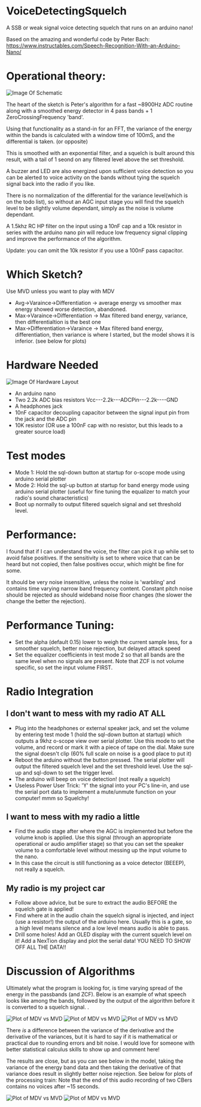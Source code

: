 # VoiceDetectingSquelch
A SSB or weak signal voice detecting squelch that runs on an arduino nano! 

Based on the amazing and wonderful code by Peter Bach:
https://www.instructables.com/Speech-Recognition-With-an-Arduino-Nano/


# Operational theory:
![Image Of Schematic](https://github.com/nebarnix/VoiceDetectingSquelch/blob/main/Schematic.PNG?raw=true)

The heart of the sketch is Peter's algorithm for a fast ~8900Hz ADC routine along with a smoothed energy detector in 4 pass bands + 1 ZeroCrossingFrequency 'band'.

Using that functionality as a stand-in for an FFT, the variance of the energy within the bands is calculated with a window time of 100mS, and the differential is taken. (or opposite)

This is smoothed with an exponential filter, and a squelch is built around this result, with a tail of 1 seond on any filtered level above the set threshold. 

A buzzer and LED are also energized upon sufficient voice detection so you can be alerted to voice activity on the bands without tying the squelch signal back into the radio if you like. 

There is no normalization of the differential for the variance level(which is on the todo list), so without an AGC input stage you will find the squelch level to be slightly volume dependant, simply as the noise is volume dependant. 

A 1.5khz RC HP filter on the input using a 10nF cap and a 10k resistor in series with the arduino nano pin will reduce low frequency signal clipping and improve the performance of the algorithm.

Update: you can omit the 10k resistor if you use a 100nF pass capacitor. 

# Which Sketch?
Use MVD unless you want to play with MDV
* Avg->Varaince->Differentiation -> average energy vs smoother max energy showed worse detection, abandoned. 
* Max->Varaince->Differentiation -> Max filtered band energy, variance, then differentialtion is the best one
* Max->Differentiation->Varaince -> Max filtered band energy, differentiation, then variance is where I started, but the model shows it is inferior. (see below for plots)

# Hardware Needed
![Image Of Hardware Layout](https://github.com/nebarnix/VoiceDetectingSquelch/blob/main/Hardware.png?raw=true)
* An arduino nano
* Two 2.2k ADC bias resistors  Vcc---2.2k---ADCPin---2.2k----GND
* A headphones jack
* 10nF capacitor decoupling capacitor between the signal input pin from the jack and the ADC pin
* 10K resistor (OR use a 100nF cap with no resistor, but this leads to a greater source load)

# Test modes
* Mode 1: Hold the sql-down button at startup for o-scope mode using arduino serial plotter
* Mode 2: Hold the sql-up button at startup for band energy mode using arduino serial plotter (useful for fine tuning the equalizer to match your radio's sound characteristics)
* Boot up normally to output filtered squelch signal and set threshold level. 

# Performance:
I found that if I can understand the voice, the filter can pick it up while set to avoid false positives. If the sensitivity is set to where voice that can be heard but not copied, then false positives occur, which might be fine for some. 

It should be very noise insensitive, unless the noise is 'warbling' and contains time varying narrow band frequency content. Constant pitch noise should be rejected as should wideband noise floor changes (the slower the change the better the rejection). 

# Performance Tuning:
* Set the alpha (default 0.15) lower to weigh the current sample less, for a smoother squelch, better noise rejection, but delayed attack speed
* Set the equalizer coefficients in test mode 2 so that all bands are the same level when no signals are present. Note that ZCF is not volume specific, so set the input volume FIRST. 

# Radio Integration
## I don't want to mess with my radio AT ALL
* Plug into the headphones or external speaker jack, and set the volume by entering test mode 1 (hold the sql-down button at startup) which outputs a 9khz o-scope view over serial plotter. Use this mode to set the volume, and record or mark it with a piece of tape on the dial. Make sure the signal doesn't clip (60% full scale on noise is a good place to put it)
* Reboot the arduino without the button pressed. The serial plotter will output the filtered squelch level and the set threshold level. Use the sql-up and sql-down to set the trigger level.
* The arduino will beep on voice detection! (not really a squelch)
* Useless Power User Trick: 'Y' the signal into your PC's line-in, and use the serial port data to implement a mute/unmute function on your computer! mmm so Squelchy!

## I want to mess with my radio a little
* Find the audio stage after where the AGC is implemented but before the volume knob is applied. Use this signal (through an appropriate operational or audio amplifier stage) so that you can set the speaker volume to a comfortable level without messing up the input volume to the nano. 
* In this case the circuit is still functioning as a voice detector (BEEEP), not really a squelch. 

## My radio is my project car
* Follow above advice, but be sure to extract the audio BEFORE the squelch gate is applied!
* Find where at in the audio chain the squelch signal is injected, and inject (use a resistor!) the output of the arduino here. Usually this is a gate, so a high level means silence and a low level means audio is able to pass. 
* Drill some holes! Add an OLED display with the current squelch level on it! Add a NexTion display and plot the serial data! YOU NEED TO SHOW OFF ALL THE DATA!!

# Discussion of Algorithms
Ultimately what the program is looking for, is time varying spread of the energy in the passbands (and ZCF). Below is an example of what speech looks like among the bands, followed by the output of the algorithm before it is converted to a squelch signal. .

![Plot of MDV vs MVD](https://github.com/nebarnix/VoiceDetectingSquelch/blob/main/SpeechBands.PNG?raw=true)
![Plot of MDV vs MVD](https://github.com/nebarnix/VoiceDetectingSquelch/blob/main/MaxDiffVariance.png?raw=true)
![Plot of MDV vs MVD](https://github.com/nebarnix/VoiceDetectingSquelch/blob/main/MaxDiffVariance%20vs%20MaxVarianceDiff.png?raw=true)

There *is* a difference between the variance of the derivative and the derivative of the variances, but it is hard to say if it is mathematical or practical due to rounding errors and bit noise. I would love for someone with better statistical calculus skills to show up and comment here!

The results are close, but as you can see below in the model, taking the variance of the energy band data and then taking the derivative of that variance does result in slightly better noise rejection. See below for plots of the processing train: Note that the end of this audio recording of two CBers contains no voices after ~15 seconds. 

![Plot of MDV vs MVD](https://github.com/nebarnix/VoiceDetectingSquelch/blob/main/MaxDiffVariance%20vs%20MaxVarianceDiff%202.png?raw=true)
![Plot of MDV vs MVD](https://github.com/nebarnix/VoiceDetectingSquelch/blob/main/SqlSigsFiltered.png?raw=true)






